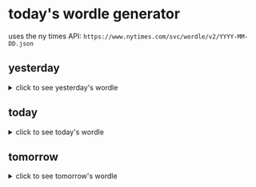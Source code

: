 # today's wordle generator

uses the ny times API: `https://www.nytimes.com/svc/wordle/v2/YYYY-MM-DD.json`

## yesterday

<details>
    <summary>click to see yesterday's wordle</summary>

    rocky

</details>

## today

<details>
    <summary>click to see today's wordle</summary>

    loyal

</details>

## tomorrow

<details>
    <summary>click to see tomorrow's wordle</summary>

    smile

</details>
